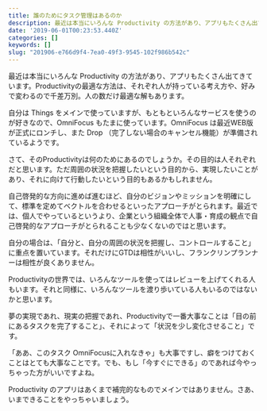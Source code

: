```yaml
---
title: 誰のためにタスク管理はあるのか
description: 最近は本当にいろんな Productivity の方法があり、アプリもたくさん出てきています。Productivityの最適な方法は、それぞれ人が持っている考え方や、好みで変わるので千差万別。人の数だけ最適な解もあります。
date: '2019-06-01T00:23:53.440Z'
categories: []
keywords: []
slug: "201906-e766d9f4-7ea0-49f3-9545-102f986b542c"
---
```

最近は本当にいろんな Productivity の方法があり、アプリもたくさん出てきています。Productivityの最適な方法は、それぞれ人が持っている考え方や、好みで変わるので千差万別。人の数だけ最適な解もあります。

自分は Things をメインで使っていますが、もともといろんなサービスを使うのが好きなので、OmniFocus もたまに使っています。OmniFocus は最近WEB版が正式にロンチし、また Drop （完了しない場合のキャンセル機能）が準備されているようです。

さて、そのProductivityは何のためにあるのでしょうか。その目的は人それぞれだと思います。ただ周囲の状況を把握したいという目的から、実現したいことがあり、それに向けて行動したいという目的もあるかもしれません。

自己啓発的な方向に進めば進むほど、自分のビジョンやミッションを明確にして、標準を定めてベクトルを合わせるといったアプローチがとられます。最近では、個人でやっているというより、企業という組織全体で人事・育成の観点で自己啓発的なアプローチがとられることも少なくないのではと思います。

自分の場合は、「自分と、自分の周囲の状況を把握し、コントロールすること」に重点を置いています。それだけにGTDは相性がいいし、フランクリンプランナーは相性が良くありません。

Productivityの世界では、いろんなツールを使ってはレビューを上げてくれる人もいます。それと同様に、いろんなツールを渡り歩いている人もいるのではないかと思います。

夢の実現であれ、現実の把握であれ、Productivityで一番大事なことは「目の前にあるタスクを完了すること」、それによって「状況を少し変化させること」です。

「ああ、このタスク OmniFocusに入れなきゃ」も大事ですし、癖をつけておくことはとても大事なことです。でも、もし「今すぐにできる」のであれば今やっちゃった方がいいですよね。

Productivity のアプリはあくまで補完的なものでメインではありません。さあ、いまできることをやっちゃいましょう。
